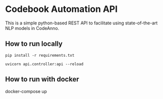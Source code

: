 # Codebook Automation API

This is a simple python-based REST API to facilitate using state-of-the-art NLP models in CodeAnno.

## How to run locally

```
pip install -r requirements.txt

uvicorn api.controller:api --reload
```


## How to run with docker
docker-compose up